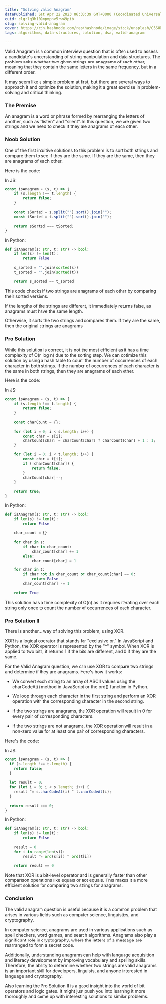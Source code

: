 ```yaml
---
title: "Solving Valid Anagram"
datePublished: Sat Apr 22 2023 06:30:39 GMT+0000 (Coordinated Universal Time)
cuid: clgrlq3h102mpmpnv5rw49pib
slug: solving-valid-anagram
cover: https://cdn.hashnode.com/res/hashnode/image/stock/unsplash/C5SUkYZT7nU/upload/25a6d0fe22a2d1d8b80c33e87db4dcc9.jpeg
tags: algorithms, data-structures, solution, dsa, valid-anagram

---
```


Valid Anagram is a common interview question that is often used to assess a candidate's understanding of string manipulation and data structures. The problem asks whether two given strings are anagrams of each other, meaning that they contain the same letters in the same frequency, but in a different order.

It may seem like a simple problem at first, but there are several ways to approach it and optimize the solution, making it a great exercise in problem-solving and critical thinking.

### The Premise

An anagram is a word or phrase formed by rearranging the letters of another, such as "listen" and "silent". In this question, we are given two strings and we need to check if they are anagrams of each other.

### Noob Solution

One of the first intuitive solutions to this problem is to sort both strings and compare them to see if they are the same. If they are the same, then they are anagrams of each other.

Here is the code:

In JS:

```javascript
const isAnagram = (s, t) => {
    if (s.length !== t.length) {
        return false;
    }
    
    const sSorted = s.split("").sort().join("");
    const tSorted = t.split("").sort().join("");
    
    return sSorted === tSorted;
}
```

In Python:

```python
def isAnagram(s: str, t: str) -> bool:
    if len(s) != len(t):
        return False
    
    s_sorted = "".join(sorted(s))
    t_sorted = "".join(sorted(t))
    
    return s_sorted == t_sorted
```

This code checks if two strings are anagrams of each other by comparing their sorted versions.

If the lengths of the strings are different, it immediately returns false, as anagrams must have the same length.

Otherwise, it sorts the two strings and compares them. If they are the same, then the original strings are anagrams.

### Pro Solution

While this solution is correct, it is not the most efficient as it has a time complexity of O(n log n) due to the sorting step. We can optimize this solution by using a hash table to count the number of occurrences of each character in both strings. If the number of occurrences of each character is the same in both strings, then they are anagrams of each other.

Here is the code:

In JS:

```javascript
const isAnagram = (s, t) => {
    if (s.length !== t.length) {
        return false;
    }
    
    const charCount = {};
    
    for (let i = 0; i < s.length; i++) {
        const char = s[i];
        charCount[char] = charCount[char] ? charCount[char] + 1 : 1;
    }
    
    for (let i = 0; i < t.length; i++) {
        const char = t[i];
        if (!charCount[char]) {
            return false;
        }
        charCount[char]--;
    }
    
    return true;
}
```

In Python:

```python
def isAnagram(s: str, t: str) -> bool:
    if len(s) != len(t):
        return False
    
    char_count = {}
    
    for char in s:
        if char in char_count:
            char_count[char] += 1
        else:
            char_count[char] = 1
            
    for char in t:
        if char not in char_count or char_count[char] == 0:
            return False
        char_count[char] -= 1
        
    return True
```

This solution has a time complexity of O(n) as it requires iterating over each string only once to count the number of occurrences of each character.

### Pro Solution II

There is another... way of solving this problem, using XOR.

XOR is a logical operator that stands for "exclusive or." In JavaScript and Python, the XOR operator is represented by the "^" symbol. When XOR is applied to two bits, it returns 1 if the bits are different, and 0 if they are the same.

For the Valid Anagram question, we can use XOR to compare two strings and determine if they are anagrams. Here's how it works:

* We convert each string to an array of ASCII values using the charCodeAt() method in JavaScript or the ord() function in Python.
    
* We loop through each character in the first string and perform an XOR operation with the corresponding character in the second string.
    
* If the two strings are anagrams, the XOR operation will result in 0 for every pair of corresponding characters.
    
* If the two strings are not anagrams, the XOR operation will result in a non-zero value for at least one pair of corresponding characters.
    

Here's the code:

In JS:

```javascript
const isAnagram = (s, t) => {
  if (s.length !== t.length) {
    return false;
  }
  
  let result = 0;
  for (let i = 0; i < s.length; i++) {
    result ^= s.charCodeAt(i) ^ t.charCodeAt(i);
  }
  
  return result === 0;
}
```

In Python:

```python
def isAnagram(s: str, t: str) -> bool:
    if len(s) != len(t):
        return False
    
    result = 0
    for i in range(len(s)):
        result ^= ord(s[i]) ^ ord(t[i])
    
    return result == 0
```

Note that XOR is a bit-level operator and is generally faster than other comparison operations like equals or not equals. This makes it a more efficient solution for comparing two strings for anagrams.

### Conclusion

The valid anagram question is useful because it is a common problem that arises in various fields such as computer science, linguistics, and cryptography.

In computer science, anagrams are used in various applications such as spell checkers, word games, and search algorithms. Anagrams also play a significant role in cryptography, where the letters of a message are rearranged to form a secret code.

Additionally, understanding anagrams can help with language acquisition and literacy development by improving vocabulary and spelling skills. Therefore, the ability to determine whether two strings are valid anagrams is an important skill for developers, linguists, and anyone interested in language and cryptography.

Also learning the Pro Solution II is a good insight into the world of bit operators and logic gates. It might just push you into learning it more thoroughly and come up with interesting solutions to similar problems.